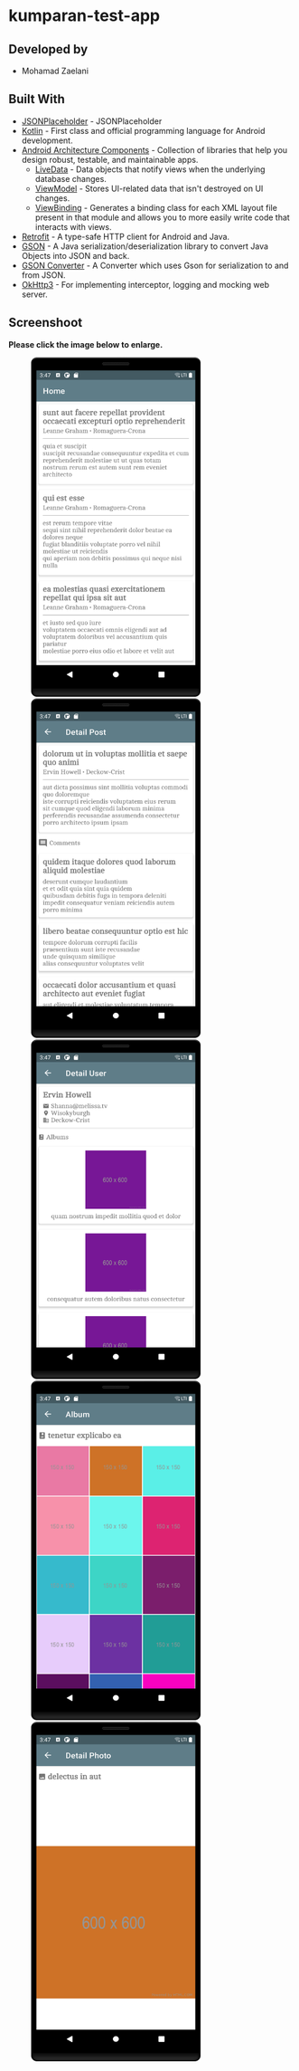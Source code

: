 # kumparan-test-app

## Developed by
- Mohamad Zaelani

## Built With
- [JSONPlaceholder](https://jsonplaceholder.typicode.com/) - JSONPlaceholder
- [Kotlin](https://kotlinlang.org/) - First class and official programming language for Android development.
- [Android Architecture Components](https://developer.android.com/topic/libraries/architecture) - Collection of libraries that help you design robust, testable, and maintainable apps.
  - [LiveData](https://developer.android.com/topic/libraries/architecture/livedata) - Data objects that notify views when the underlying database changes.
  - [ViewModel](https://developer.android.com/topic/libraries/architecture/viewmodel) - Stores UI-related data that isn't destroyed on UI changes.
  - [ViewBinding](https://developer.android.com/topic/libraries/view-binding) - Generates a binding class for each XML layout file present in that module and allows you to more easily write code that interacts with views.
- [Retrofit](https://square.github.io/retrofit/) - A type-safe HTTP client for Android and Java.
- [GSON](https://github.com/google/gson) - A Java serialization/deserialization library to convert Java Objects into JSON and back.
- [GSON Converter](https://github.com/square/retrofit/tree/master/retrofit-converters/gson) - A Converter which uses Gson for serialization to and from JSON.
- [OkHttp3](https://github.com/square/okhttp) -  For implementing interceptor, logging and mocking web server.


## Screenshoot

**Please click the image below to enlarge.**

<img src="https://github.com/zaelani23/kumparan-test-app/blob/main/Screenshoots/device-2022-01-16-053337.png" height="600" width="300" hspace="40"><img src="https://github.com/zaelani23/kumparan-test-app/blob/main/Screenshoots/device-2022-01-16-053523.png" height="600" width="300" hspace="40">
<img src="https://github.com/zaelani23/kumparan-test-app/blob/main/Screenshoots/device-2022-01-16-053552.png" height="600" width="300" hspace="40"><img src="https://github.com/zaelani23/kumparan-test-app/blob/main/Screenshoots/device-2022-01-16-053755.png" height="600" width="300" hspace="40">
<img src="https://github.com/zaelani23/kumparan-test-app/blob/main/Screenshoots/device-2022-01-16-053826.png" height="600" width="300" hspace="40">

